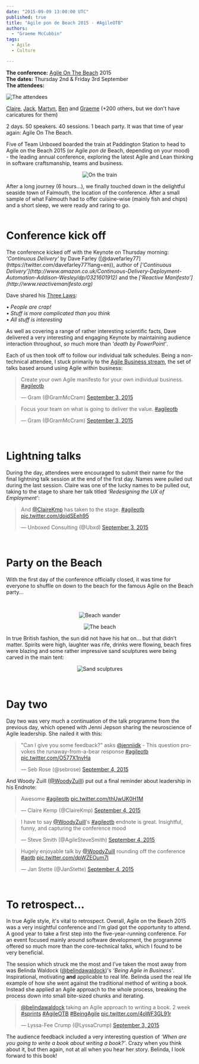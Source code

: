 ```yaml
---
date: "2015-09-09 13:00:00 UTC"
published: true
title: "Agile pon de Beach 2015 - #AgileOTB"
authors:
  - "Graeme McCubbin"
tags:
  - Agile
  - Culture

---
```


<b>The conference:</b> [Agile On The Beach](http://agileonthebeach.com) 2015<br/>
<b>The dates:</b> Thursday 2nd & Friday 3rd September<br/>
<b>The attendees:</b><br/>

<img src="http://bit.ly/1LRPO41" alt="The attendees">

[Claire](/people#claire-kemp), [Jack](/people#jack-bracewell), [Martyn](/people#martyn-evans), [Ben](/people#ben-wong) and [Graeme](/people#graeme-mccubbin) (+200 others, but we don't have caricatures for them)<br/>

2 days. 50 speakers. 40 sessions. 1 beach party. It was that time of year again: Agile On The Beach.<br/>

Five of Team Unboxed boarded the train at Paddington Station to head to Agile on the Beach 2015 (or Agile <i>pon de</i> Beach, depending on your mood) - the leading annual conference, exploring the latest Agile and Lean thinking in software craftsmanship, teams and business.<br/>

<p align="center"><img src="http://bit.ly/1i5PpBa" alt="On the train"></p>

After a long journey (6 hours…), we finally touched down in the delightful seaside town of Falmouth, the location of the conference. After a small sample of what Falmouth had to offer cuisine-wise (mainly fish and chips) and a short sleep, we were ready and raring to go.<br/>
<br/>

<h1>Conference kick off</h1>
The conference kicked off with the Keynote on Thursday morning: <i>‘Continuous Delivery’</i> by Dave Farley ([@davefarley77](https://twitter.com/davefarley77?lang=en)), author of <i>[‘Continuous Delivery’](http://www.amazon.co.uk/Continuous-Delivery-Deployment-Automation-Addison-Wesley/dp/0321601912)</i> and the <i>[‘Reactive Manifesto’](http://www.reactivemanifesto.org)</i>

Dave shared his [Three Laws](http://agileonthebeach.com/dave-farley-continuous-development-keynote-live-blog/):<br/>

• <i>People are crap!</i><br/>
• <i>Stuff is more complicated than you think</i><br/>
• <i>All stuff is interesting</i><br/>

As well as covering a range of rather interesting scientific facts, Dave delivered a very interesting and engaging Keynote by maintaining audience interaction throughout, <i>so</i> much more than <i>'death by PowerPoint'</i>.<br/>

Each of us then took off to follow our individual talk schedules. Being a non-technical attendee, I stuck primarily to the [Agile Business stream](http://agileonthebeach.com/agile-business-2015/), the set of talks based around using Agile within business:<br/>

<blockquote class="twitter-tweet tw-align-center"><p lang="en" dir="ltr">Create your own Agile manifesto for your own individual business. <a href="https://twitter.com/hashtag/agileotb?src=hash">#agileotb</a></p>&mdash; Gram (@GramMcCram) <a href="https://twitter.com/GramMcCram/status/639379587823235072">September 3, 2015</a></blockquote> <script async src="//platform.twitter.com/widgets.js" charset="utf-8"></script></p>

<blockquote class="twitter-tweet tw-align-center"><p lang="en" dir="ltr">Focus your team on what is going to deliver the value. <a href="https://twitter.com/hashtag/agileotb?src=hash">#agileotb</a></p>&mdash; Gram (@GramMcCram) <a href="https://twitter.com/GramMcCram/status/639381137731776512">September 3, 2015</a></blockquote> <script async src="//platform.twitter.com/widgets.js" charset="utf-8"></script></p>
<br/>

<h1>Lightning talks</h1>

<p>During the day, attendees were encouraged to submit their name for the final lightning talk session at the end of the first day. Names were pulled out during the last session. Claire was one of the lucky names to be pulled out, taking to the stage to share her talk titled <i>‘Redesigning the UX of Employment’</i>:</p>

<blockquote class="twitter-tweet tw-align-center"><p lang="en" dir="ltr">And <a href="https://twitter.com/ClaireKmp">@ClaireKmp</a> has taken to the stage. <a href="https://twitter.com/hashtag/agileotb?src=hash">#agileotb</a> <a href="http://t.co/dojdSEeh95">pic.twitter.com/dojdSEeh95</a></p>&mdash; Unboxed Consulting (@Ubxd) <a href="https://twitter.com/Ubxd/status/639479147450998784">September 3, 2015</a></blockquote> <script async src="//platform.twitter.com/widgets.js" charset="utf-8"></script></p>
<br/>

<h1>Party on the Beach</h1>

<p>With the first day of the conference officially closed, it was time for everyone to shuffle on down to the beach for the famous Agile on the Beach party...</p>

<br/>

<p align="center"><img src="http://bit.ly/1XCdpMB" alt="Beach wander"></p>

<p align="center"><img src="http://bit.ly/1g3JvPc" alt="The beach"></p>

<p>In true British fashion, the sun did not have his hat on... but that didn’t matter. Spirits were high, laughter was rife, drinks were flowing, beach fires were blazing and some rather impressive sand sculptures were being carved in the main tent:</p>

<p align="center"><img src="http://bit.ly/1FrmbSc" alt="Sand sculptures"></p>
<br/>

<h1>Day two</h1>

<p>Day two was very much a continuation of the talk programme from the previous day, which opened with Jenni Jepson sharing the neuroscience of Agile leadership. She nailed it with this:</p>

<blockquote class="twitter-tweet tw-align-center" lang="en"><p lang="en" dir="ltr">&quot;Can I give you some feedback?&quot; asks <a href="https://twitter.com/jenniidk">@jenniidk</a> - This question provokes the runaway-from-a-bear response <a href="https://twitter.com/hashtag/agileotb?src=hash">#agileotb</a> <a href="http://t.co/O577X1nvHa">pic.twitter.com/O577X1nvHa</a></p>&mdash; Seb Rose (@sebrose) <a href="https://twitter.com/sebrose/status/639713543781224448">September 4, 2015</a></blockquote>
<script async src="//platform.twitter.com/widgets.js" charset="utf-8"></script>



And Woody Zuill ([@WoodyZuill](https://twitter.com/WoodyZuill)) put out a final reminder about leadership in his Endnote:



<blockquote class="twitter-tweet tw-align-center" lang="en"><p lang="en" dir="ltr">Awesome <a href="https://twitter.com/hashtag/agileotb?src=hash">#agileotb</a> <a href="http://t.co/thUwUK0H1M">pic.twitter.com/thUwUK0H1M</a></p>&mdash; Claire Kemp (@ClaireKmp) <a href="https://twitter.com/ClaireKmp/status/639830050943201281">September 4, 2015</a></blockquote>
<script async src="//platform.twitter.com/widgets.js" charset="utf-8"></script>

<blockquote class="twitter-tweet tw-align-center"><p lang="en" dir="ltr">I have to say <a href="https://twitter.com/WoodyZuill">@WoodyZuill</a>&#39;s <a href="https://twitter.com/hashtag/agileotb?src=hash">#agileotb</a> endnote is great. Insightful, funny, and capturing the conference mood</p>&mdash; Steve Smith (@AgileSteveSmith) <a href="https://twitter.com/AgileSteveSmith/status/639830293264891905">September 4, 2015</a></blockquote> <script async src="//platform.twitter.com/widgets.js" charset="utf-8"></script></p>

<blockquote class="twitter-tweet tw-align-center"><p lang="en" dir="ltr">Hugely enjoyable talk by <a href="https://twitter.com/WoodyZuill">@WoodyZuill</a> rounding off the conference <a href="https://twitter.com/hashtag/aotb?src=hash">#aotb</a> <a href="http://t.co/dpWZEOum7I">pic.twitter.com/dpWZEOum7I</a></p>&mdash; Jan Stette (@JanStette) <a href="https://twitter.com/JanStette/status/639848966398545920">September 4, 2015</a></blockquote> <script async src="//platform.twitter.com/widgets.js" charset="utf-8"></script></p>
<br/>

<h1>To retrospect...</h1>
In true Agile style, it's vital to retrospect. Overall, Agile on the Beach 2015 was a very insightful conference and I'm glad got the opportunity to attend. A good year to take a first step into the five-year-running conference. For an event focused mainly around software development, the programme offered so much more than the core-technical talks, which I found to be very beneficial.<br/>

The session which struck me the most and I’ve taken the most away from was Belinda Waldock ([@belindawaldock](https://twitter.com/belindawaldock))'s <i>‘Being Agile in Business’</i>. Inspirational, motivating <b>and</b> applicable to real life. Belinda used the real life example of how she went against the traditional method of writing a book. Instead she applied an Agile approach to the whole process, breaking the process down into small bite-sized chunks and iterating.

<blockquote class="twitter-tweet tw-align-center"><p lang="en" dir="ltr"><a href="https://twitter.com/belindawaldock">@belindawaldock</a> taking an Agile approach to writing a book. 2 week <a href="https://twitter.com/hashtag/sprints?src=hash">#sprints</a> <a href="https://twitter.com/hashtag/AgileOTB?src=hash">#AgileOTB</a> <a href="https://twitter.com/hashtag/BeingAgile?src=hash">#BeingAgile</a> <a href="http://t.co/4oWF3GL91r">pic.twitter.com/4oWF3GL91r</a></p>&mdash; Lyssa-Fee Crump (@LyssaCrump) <a href="https://twitter.com/LyssaCrump/status/639388421446889472">September 3, 2015</a></blockquote> <script async src="//platform.twitter.com/widgets.js" charset="utf-8"></script></p>

The audience feedback included a very interesting question of <i>‘When are you going to write a book about writing a book?’</i>. Crazy when you think about it, but then again, not at all when you hear her story. Belinda, I look forward to this book!<br/>
